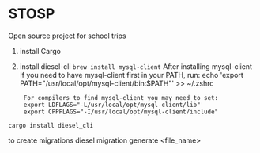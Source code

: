 # STOSP
Open source project for school trips

1. install Cargo
2. install diesel-cli
    ``brew install mysql-client``
    After installing mysql-client
        If you need to have mysql-client first in your PATH, run:
        echo 'export PATH="/usr/local/opt/mysql-client/bin:$PATH"' >> ~/.zshrc

        For compilers to find mysql-client you may need to set:
        export LDFLAGS="-L/usr/local/opt/mysql-client/lib"
        export CPPFLAGS="-I/usr/local/opt/mysql-client/include"

``cargo install diesel_cli``

to create migrations
    diesel migration generate <file_name>